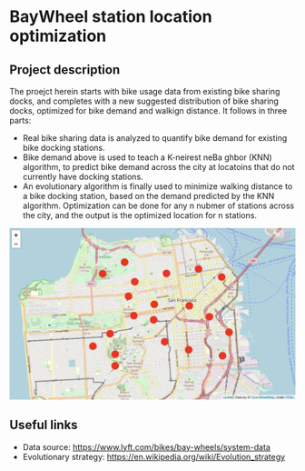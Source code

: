 # BayWheel station location optimization


## Project description
The proejct herein starts with bike usage data from existing bike sharing docks, and completes with a new suggested distribution of bike sharing docks, optimized for bike demand and walkign distance. It follows in three parts:
 - Real bike sharing data is analyzed to quantify bike demand for existing bike docking stations. 
 - Bike demand above is  used to teach a K-neirest neBa ghbor (KNN) algorithm, to predict bike demand across the city at locatoins that do not currently have docking stations.
 - An evolutionary algorithm is finally used to minimize walking distance to a bike docking station, based on the demand predicted by the KNN algorithm. Optimization can be done for any n nubmer of stations across the city, and the output is the optimized location for n stations. 
 
![Example optimized bike docking station distribution across SF](https://github.com/nivalle/BayWheelPredict/blob/master/Figures/ExampleBikeStationOptimization.png)

## Useful links 
- Data source: https://www.lyft.com/bikes/bay-wheels/system-data
- Evolutionary strategy: https://en.wikipedia.org/wiki/Evolution_strategy


